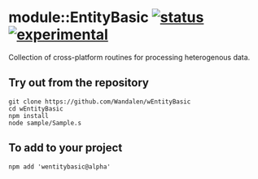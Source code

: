 
# module::EntityBasic [![status](https://github.com/Wandalen/wEntityBasic/workflows/publish/badge.svg)](https://github.com/Wandalen/wEntityBasic/actions?query=workflow%3Apublish) [![experimental](https://img.shields.io/badge/stability-experimental-orange.svg)](https://github.com/emersion/stability-badges#experimental)

Collection of cross-platform routines for processing heterogenous data.

## Try out from the repository
```
git clone https://github.com/Wandalen/wEntityBasic
cd wEntityBasic
npm install
node sample/Sample.s
```

## To add to your project
```
npm add 'wentitybasic@alpha'
```

